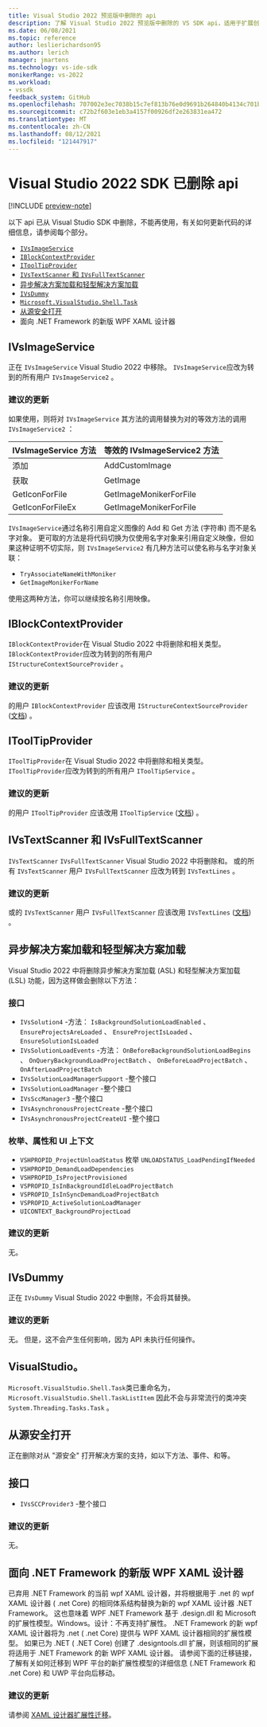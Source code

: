 ```yaml
---
title: Visual Studio 2022 预览版中删除的 api
description: 了解 Visual Studio 2022 预览版中删除的 VS SDK api，适用于扩展创作者更新其扩展以使用 Visual Studio 2022 preview。
ms.date: 06/08/2021
ms.topic: reference
author: leslierichardson95
ms.author: lerich
manager: jmartens
ms.technology: vs-ide-sdk
monikerRange: vs-2022
ms.workload:
- vssdk
feedback_system: GitHub
ms.openlocfilehash: 707002e3ec7038b15c7ef813b76e0d9691b264840b4134c701b2fbedbed51df1
ms.sourcegitcommit: c72b2f603e1eb3a4157f00926df2e263831ea472
ms.translationtype: MT
ms.contentlocale: zh-CN
ms.lasthandoff: 08/12/2021
ms.locfileid: "121447917"
---
```

# <a name="visual-studio-2022-sdk-removed-apis"></a>Visual Studio 2022 SDK 已删除 api

[!INCLUDE [preview-note](../includes/preview-note.md)]

以下 api 已从 Visual Studio SDK 中删除，不能再使用，有关如何更新代码的详细信息，请参阅每个部分。

* [`IVsImageService`](#ivsimageservice)
* [`IBlockContextProvider`](#iblockcontextprovider)
* [`IToolTipProvider`](#itooltipprovider)
* [`IVsTextScanner` 和 `IVsFullTextScanner`](#ivstextscanner-and-ivsfulltextscanner)
* [异步解决方案加载和轻型解决方案加载](#asynchronous-solution-load-and-lightweight-solution-load)
* [`IVsDummy`](#ivsdummy)
* [`Microsoft.VisualStudio.Shell.Task`](#microsoftvisualstudioshelltask)
* [从源安全打开](#open-from-source-safe)
* 面向 .NET Framework 的新版 WPF XAML 设计器

## <a name="ivsimageservice"></a>IVsImageService

正在 `IVsImageService` Visual Studio 2022 中移除。 `IVsImageService`应改为转到的所有用户 `IVsImageService2` 。

### <a name="recommended-updates"></a>建议的更新

如果使用，则将对 `IVsImageService` 其方法的调用替换为对的等效方法的调用 `IVsImageService2` ：

| **IVsImageService 方法** | **等效的 IVsImageService2 方法** |
|----------------------------|----------------------------------------|
| 添加                        | AddCustomImage                         |
| 获取                        | GetImage                               |
| GetIconForFile             | GetImageMonikerForFile                 |
| GetIconForFileEx           | GetImageMonikerForFile                 |

`IVsImageService`通过名称引用自定义图像的 Add 和 Get 方法 (字符串) 而不是名字对象。  更可取的方法是将代码切换为仅使用名字对象来引用自定义映像，但如果这种证明不切实际，则 `IVsImageService2` 有几种方法可以使名称与名字对象关联：

* `TryAssociateNameWithMoniker`
* `GetImageMonikerForName`

使用这两种方法，你可以继续按名称引用映像。

## <a name="iblockcontextprovider"></a>IBlockContextProvider

`IBlockContextProvider`在 Visual Studio 2022 中将删除和相关类型。 `IBlockContextProvider`应改为转到的所有用户 `IStructureContextSourceProvider` 。

### <a name="recommended-updates"></a>建议的更新

的用户 `IBlockContextProvider` 应该改用 `IStructureContextSourceProvider` ([文档](/dotnet/api/microsoft.visualstudio.text.adornments.istructurecontextsourceprovider)) 。

## <a name="itooltipprovider"></a>IToolTipProvider

`IToolTipProvider`在 Visual Studio 2022 中将删除和相关类型。 `IToolTipProvider`应改为转到的所有用户 `IToolTipService` 。

### <a name="recommended-updates"></a>建议的更新

的用户 `IToolTipProvider` 应该改用 `IToolTipService` ([文档](/dotnet/api/microsoft.visualstudio.text.adornments.itooltipservice)) 。

## <a name="ivstextscanner-and-ivsfulltextscanner"></a>IVsTextScanner 和 IVsFullTextScanner

`IVsTextScanner` `IVsFullTextScanner` Visual Studio 2022 中将删除和。 或的所有 `IVsTextScanner` 用户 `IVsFullTextScanner` 应改为转到 `IVsTextLines` 。

### <a name="recommended-updates"></a>建议的更新

或的 `IVsTextScanner` 用户 `IVsFullTextScanner` 应该改用 `IVsTextLines` ([文档](/dotnet/apimicrosoft.visualstudio.textmanager.interop.ivstextlines.getlinetext)) 。

## <a name="asynchronous-solution-load-and-lightweight-solution-load"></a>异步解决方案加载和轻型解决方案加载

Visual Studio 2022 中将删除异步解决方案加载 (ASL) 和轻型解决方案加载 (LSL) 功能，因为这样做会删除以下方法：

### <a name="interfaces"></a>接口

* `IVsSolution4` -方法： `IsBackgroundSolutionLoadEnabled` 、 `EnsureProjectsAreLoaded` 、 `EnsureProjectIsLoaded` 、 `EnsureSolutionIsLoaded`
* `IVsSolutionLoadEvents` -方法： `OnBeforeBackgroundSolutionLoadBegins` 、 `OnQueryBackgroundLoadProjectBatch` 、 `OnBeforeLoadProjectBatch` 、 `OnAfterLoadProjectBatch`
* `IVsSolutionLoadManagerSupport` -整个接口
* `IVsSolutionLoadManager` -整个接口
* `IVsSccManager3`  -整个接口
* `IVsAsynchronousProjectCreate` -整个接口
* `IVsAsynchronousProjectCreateUI` -整个接口

### <a name="enums-properties-and-ui-contexts"></a>枚举、属性和 UI 上下文

* `VSHPROPID_ProjectUnloadStatus` 枚举 `UNLOADSTATUS_LoadPendingIfNeeded`
* `VSHPROPID_DemandLoadDependencies`
* `VSHPROPID_IsProjectProvisioned`
* `VSPROPID_IsInBackgroundIdleLoadProjectBatch`
* `VSPROPID_IsInSyncDemandLoadProjectBatch`
* `VSPROPID_ActiveSolutionLoadManager`
* `UICONTEXT_BackgroundProjectLoad`

### <a name="recommended-updates"></a>建议的更新

无。

## <a name="ivsdummy"></a>IVsDummy

正在 `IVsDummy` Visual Studio 2022 中删除，不会将其替换。 

### <a name="recommended-updates"></a>建议的更新

无。 但是，这不会产生任何影响，因为 API 未执行任何操作。

## <a name="microsoftvisualstudioshelltask"></a>VisualStudio。

`Microsoft.VisualStudio.Shell.Task`类已重命名为， `Microsoft.VisualStudio.Shell.TaskListItem` 因此不会与非常流行的类冲突 `System.Threading.Tasks.Task` 。

## <a name="open-from-source-safe"></a>从源安全打开

正在删除对从 "源安全" 打开解决方案的支持，如以下方法、事件、和等。

## <a name="interfaces"></a>接口

* `IVsSCCProvider3` -整个接口

### <a name="recommended-updates"></a>建议的更新

无。

## <a name="new-wpf-xaml-designer-for-net-framework"></a>面向 .NET Framework 的新版 WPF XAML 设计器

已弃用 .NET Framework 的当前 wpf XAML 设计器，并将根据用于 .net 的 wpf XAML 设计器 ( .net Core) 的相同体系结构替换为新的 wpf XAML 设计器 .NET Framework。 这也意味着 WPF .NET Framework 基于 .design.dll 和 Microsoft 的扩展性模型。Windows。设计：不再支持扩展性。 .NET Framework 的新 wpf XAML 设计器将为 .net ( .net Core) 提供与 WPF XAML 设计器相同的扩展性模型。 如果已为 .NET ( .NET Core) 创建了 .designtools.dll 扩展，则该相同的扩展将适用于 .NET Framework 的新 WPF XAML 设计器。 请参阅下面的迁移链接，了解有关如何迁移到 WPF 平台的新扩展性模型的详细信息 (.NET Framework 和 .net Core) 和 UWP 平台向后移动。 

### <a name="recommended-updates"></a>建议的更新

请参阅 [XAML 设计器扩展性迁移](https://github.com/microsoft/xaml-designer-extensibility/blob/main/documents/xaml-designer-extensibility-migration.md)。
